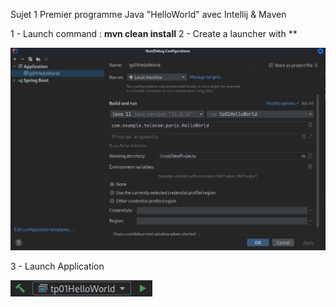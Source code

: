 Sujet 1  Premier programme Java "HelloWorld" avec Intellij & Maven

1 - Launch command : **mvn clean install** 
2 - Create a launcher with **

![img.png](img.png)

3 - Launch Application 

![img_1.png](img_1.png)